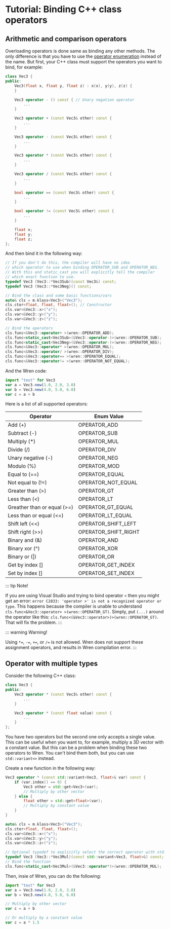 # Tutorial: Binding C++ class operators

## Arithmetic and comparison operators

Overloading operators is done same as binding any other methods. The only difference is that you have to use the [operator enumeration](https://matusnovak.github.io/wrenbind17/docs/doxygen/namespacewrenbind17.html#enum-foreignmethodoperator) instead of the name. But first, your C++ class must support the operators you want to bind, for example:

```cpp
class Vec3 {
public:
    Vec3(float x, float y, float z) : x(x), y(y), z(z) {
    }

    Vec3 operator - () const { // Unary negation operator
        ...
    }

    Vec3 operator + (const Vec3& other) const {
        ...
    }

    Vec3 operator - (const Vec3& other) const {
        ...
    }

    Vec3 operator * (const Vec3& other) const {
        ...
    }

    Vec3 operator / (const Vec3& other) const {
        ...
    }

    bool operator == (const Vec3& other) const {
        ...
    }

    bool operator != (const Vec3& other) const {
        ...
    }

    float x;
    float y;
    float z;
};
```

And then bind it in the following way:

```cpp
// If you don't do this, the compiler will have no idea
// which operator to use when binding OPERATOR_SUB and OPERATOR_NEG.
// With this and static_cast you will explicitly tell the compiler
// which exact function to use.
typedef Vec3 (Vec3::*Vec3Sub)(const Vec3&) const;
typedef Vec3 (Vec3::*Vec3Neg)() const;

// Bind the class and some basic functions/vars
auto& cls = m.klass<Vec3>("Vec3");
cls.ctor<float, float, float>(); // Constructor
cls.var<&Vec3::x>("x");
cls.var<&Vec3::y>("y");
cls.var<&Vec3::z>("z");

// Bind the operators
cls.func<&Vec3::operator+ >(wren::OPERATOR_ADD);
cls.func<static_cast<Vec3Sub>(&Vec3::operator-)>(wren::OPERATOR_SUB);
cls.func<static_cast<Vec3Neg>(&Vec3::operator-)>(wren::OPERATOR_NEG);
cls.func<&Vec3::operator* >(wren::OPERATOR_MUL);
cls.func<&Vec3::operator/ >(wren::OPERATOR_DIV);
cls.func<&Vec3::operator== >(wren::OPERATOR_EQUAL);
cls.func<&Vec3::operator!= >(wren::OPERATOR_NOT_EQUAL);
```

And the Wren code:

```js
import "test" for Vec3
var a = Vec3.new(1.0, 2.0, 3.0)
var b = Vec3.new(4.0, 5.0, 6.0)
var c = a + b
```

Here is a list of all supported operators:

| Operator | Enum Value |
| -------- | ---------- |
| Add (+)  | OPERATOR_ADD |
| Subtract (-) | OPERATOR_SUB |
| Multiply (*) | OPERATOR_MUL |
| Divide (/) | OPERATOR_DIV |
| Unary negative (-) | OPERATOR_NEG |
| Modulo (%) | OPERATOR_MOD |
| Equal to (==) | OPERATOR_EQUAL |
| Not equal to (!=) | OPERATOR_NOT_EQUAL |
| Greater than (>) | OPERATOR_GT |
| Less than (<) | OPERATOR_LT |
| Greather than or equal (>=) | OPERATOR_GT_EQUAL |
| Less than or equal (<=) | OPERATOR_LT_EQUAL |
| Shift left (<<) | OPERATOR_SHIFT_LEFT |
| Shift right (>>) | OPERATOR_SHIFT_RIGHT |
| Binary and (&) | OPERATOR_AND |
| Binary xor (^) | OPERATOR_XOR |
| Binary or (\|) | OPERATOR_OR |
| Get by index [] | OPERATOR_GET_INDEX |
| Set by index [] | OPERATOR_SET_INDEX |

::: tip
Note!

If you are using Visual Studio and trying to bind operator `<` then you might get an error: `error C2833: 'operator >' is not a recognized operator or type`. This happens because the compiler is unable to understand `cls.func<&Vec3::operator> >(wren::OPERATOR_GT)`. Simply, put `(...)` around the operator like this: `cls.func<(&Vec3::operator>)>(wren::OPERATOR_GT)`. That will fix the problem.
:::

::: warning
Warning!

Using `*=`, `-=`, `+=`, or `/=` is not allowed. Wren does not support these assignment operators, and results in Wren compilation error.
:::

## Operator with multiple types

Consider the following C++ class:

```cpp
class Vec3 {
public:
    Vec3 operator * (const Vec3& other) const {
        ...
    }

    Vec3 operator * (const float value) const {
        ...
    }
};
```

You have two operators but the second one only accepts a single value. This can be useful when you want to, for example, multiply a 3D vector with a constant value. But this can be a problem when binding these two operators to Wren. You can't bind them both, but you can use `std::variant<>` instead.

Create a new function in the following way:

```cpp
Vec3 operator * (const std::variant<Vec3, float>& var) const {
    if (var.index() == 0) {
        Vec3 other = std::get<Vec3>(var);
        // Multiply by other vector
    } else {
        float other = std::get<float>(var);
        // Multiply by constant value
    }
}

auto& cls = m.klass<Vec3>("Vec3");
cls.ctor<float, float, float>();
cls.var<&Vec3::x>("x");
cls.var<&Vec3::y>("y");
cls.var<&Vec3::z>("z");

// Optional typedef to explicitly select the correct operator with std::variant
typedef Vec3 (Vec3::*Vec3Mul)(const std::variant<Vec3, float>&) const;
// Bind the function
cls.func<static_cast<Vec3Mul>(&Vec3::operator*)>(wren::OPERATOR_MUL);
```

Then, insie of Wren, you can do the following:

```js
import "test" for Vec3
var a = Vec3.new(1.0, 2.0, 3.0)
var b = Vec3.new(4.0, 5.0, 6.0)

// Multiply by other vector
var c = a + b

// Or multiply by a constant value
var c = a * 1.5
```
